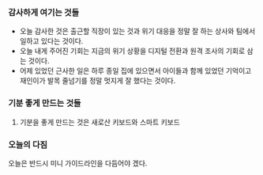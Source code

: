 
### 감사하게 여기는 것들
* 오늘 감사한 것은 출근할 직장이 있는 것과 위기 대응을 정말 잘 하는 상사와 팀에서 일하고 있다는 것이다.
* 오늘 내게 주어진 기회는 지금의 위기 상황을 디지털 전환과 원격 조사의 기회로 삼는 것이다.
* 어제 있었던 근사한 일은 하루 종일 집에 있으면서 아이들과 함께 있었던 기억이고 재인이가 발목 줄넘기를 정말 멋지게 잘 했다는 것이다.

### 기분 좋게 만드는 것들
1. 기분을 좋게 만드는 것은 새로산 키보드와 스마트 키보드

### 오늘의 다짐
오늘은 반드시 미니 가이드라인을 다듬어야 겠다.